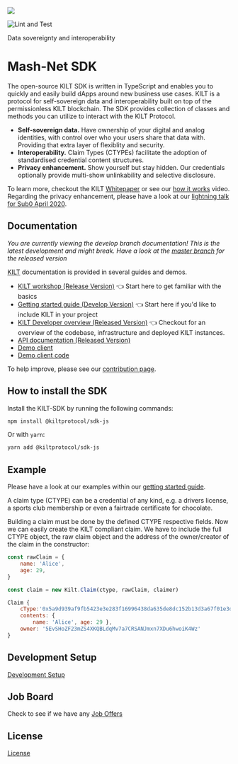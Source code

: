 [![](https://user-images.githubusercontent.com/1248214/57789522-600fcc00-7739-11e9-86d9-73d7032f40fc.png)
](https://kilt.io)

![Lint and Test](https://github.com/KILTprotocol/sdk-js/workflows/Lint%20and%20Test/badge.svg)

Data sovereignty and interoperability

# Mash-Net SDK

The open-source KILT SDK is written in TypeScript and enables you to quickly and easily build dApps around new business use cases. KILT is a protocol for self-sovereign data and interoperability built on top of the permissionless KILT blockchain. The SDK provides collection of classes and methods you can utilize to interact with the KILT Protocol.

- **Self-sovereign data.** Have ownership of your digital and analog identities, with control over who your users share that data with. Providing that extra layer of flexiblity and security.
- **Interoperability.** Claim Types (CTYPEs) facilitate the adoption of standardised credential content structures.
- **Privacy enhancement.** Show yourself but stay hidden. Our credentials optionally provide multi-show unlinkability and selective disclosure.

To learn more, checkout the KILT [Whitepaper](https://kilt.io/wp-content/uploads/2019/05/KILT-Whitepaper-v2019-May-28.pdf) or see our [how it works](https://kilt.io/kilt-data-sovereignty-and-interoperability/) video.
Regarding the privacy enhancement, please have a look at our [lightning talk for Sub0 April 2020](https://drive.google.com/file/d/16HHPn1BA5o-W8QCeHfoTI1tNb5yQUZzt/view?usp=sharing).

## Documentation

*You are currently viewing the develop branch documentation! This is the latest development and might break. Have a look at the [master branch](https://github.com/KILTprotocol/sdk-js/tree/master) for the released version*

[KILT](https://kilt.io) documentation is provided in several guides and demos.

- [KILT workshop (Release Version)](https://github.com/KILTprotocol/kilt-workshop-101) 👈 Start here to get familiar with the basics
- [Getting started guide (Develop Version)](/docs/getting-started.md) 👈 Start here if you'd like to include KILT in your project
- [KILT Developer overview (Released Version)](https://dev.kilt.io/) 👈 Checkout for an overview of the codebase, infrastructure and deployed KILT instances.
- [API documentation (Released Version)](https://kiltprotocol.github.io/sdk-js)
- [Demo client](https://kilt.io/developers-sub/kilt-demo-client/)
- [Demo client code](https://github.com/KILTprotocol/demo-client)

To help improve, please see our [contribution page](/docs/contribution-guide.md).

## How to install the SDK

Install the KILT-SDK by running the following commands:

```bash
npm install @kiltprotocol/sdk-js
```

Or with `yarn`:

```bash
yarn add @kiltprotocol/sdk-js
```

## Example

Please have a look at our examples within our [getting started guide](/docs/getting-started.md).

A claim type (CTYPE) can be a credential of any kind, e.g. a drivers license, a sports club membership or even a fairtrade certificate for chocolate.

Building a claim must be done by the defined CTYPE respective fields.
Now we can easily create the KILT compliant claim. We have to include the full CTYPE object, the raw claim object and the address of the owner/creator of the claim in the constructor:

```javascript
const rawClaim = {
    name: 'Alice',
    age: 29,
}

const claim = new Kilt.Claim(ctype, rawClaim, claimer)

Claim {
    cType:'0x5a9d939af9fb5423e3e283f16996438da635de8dc152b13d3a67f01e3d6b0fc0',
    contents: {
        name: 'Alice', age: 29 },
    owner: '5EvSHoZF23mZS4XKQBLdqMv7a7CRSANJmxn7XDu6hwoiK4Wz'
}
```

## Development Setup

[Development Setup](/docs/development-setup.md)

## Job Board

Check to see if we have any [Job Offers](https://kilt.io/job-offers/)

## License

[License](/LICENSE)
